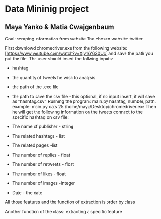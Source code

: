 # Data Mininig project
## Maya Yanko & Matia Cwajgenbaum

Goal: scraping information from website
The chosen website: twitter

First downlowd chromedriver.exe from the following website: [https://www.youtube.com/watch?v=Xjv1sY630Uc] and save the path you put the file.
The user should insert the follwing inputs:
* hashtag
* the quantity of tweets he wish to analysis
* the path of the .exe file
* the path to save the csv file - this optional, if no input insert, it will save as "hashtag.csv"
Running the program: main.py hashtag, number, path. example: main.py cats 25 /home/maya/Desktop/chromedriver.exe
Then he will get the following information on the tweets connect to the specific hashtag on csv file:

* The name of publisher - string
* The related hashtags - list 
* The related pages -list
* The number of replies - float
* The number of retweets - float
* The number of likes - float
* The number of images -integer
* Date - the date

All those features and the function of extraction is order by class

Another function of the class: extracting a specific feature
